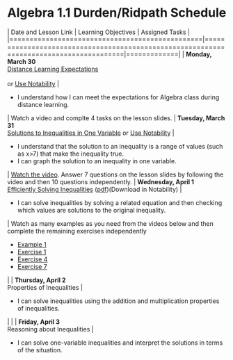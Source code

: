 # Algebra 1.1 Durden/Ridpath Schedule

| Date and Lesson Link                     | Learning Objectives                                                                    | Assigned Tasks |
|================================================|========================================================================================|=============|
| **Monday, March 30**<br/>[Distance Learning Expectations]<br/><br/>or <a href="https://app.schoology.com/assignment/2428336775" target="_parent">Use Notability</a> | <ul><li>I understand how I can meet the expectations for Algebra class during distance learning.</li></ul> | Watch a video and complte 4 tasks on the lesson slides.
| **Tuesday, March 31**<br/>    [Solutions to Inequalities in One Variable] or <a href="https://app.schoology.com/assignment/2433707910" target="_parent">Use Notability</a> | <ul><li>I understand that the solution to an inequality is a range of values (such as x>7) that make the inequality true.</li><li>I can graph the solution to an inequality in one variable.</li></ul> | <a href="https://youtu.be/ls5dCqXRP6g">Watch the video</a>. Answer 7 questions on the lesson slides by following the video and then 10 questions independently.
| **Wednesday, April 1**<br/>    <a href="https://app.schoology.com/assignment/2436355919" target="_parent">Efficiently Solving Inequalities</a> (<a href="../pdf/EfficientlySolvingInequalities.pdf">pdf</a>)(Download in Notability) | <ul><li>I can solve inequalities by solving a related equation and then checking which values are solutions to the original inequality.</li></ul> | Watch as many examples as you need from the videos below and then complete the remaining exercises independently<ul> <li><a href="https://youtu.be/Ji8seaWf14M">Example 1</a></li><li><a href="https://youtu.be/fl397uxdAK0">Exercise 1</a></li><li><a href="https://youtu.be/df9z4oWeylI">Exercise 4</a></li><li><a href="https://youtu.be/fZ_wmjO94Hc">Exercise 7</a></li></ul> |
| **Thursday, April 2**<br/>    Properties of Inequalities | <ul><li>I can solve inequalities using the addition and multiplication properties of inequalities.</li></ul> | |
| **Friday, April 3**<br/>    Reasoning about Inequalities     | <ul><li>I can solve one-variable inequalities and interpret the solutions in terms of the situation.</li></ul>


[Distance Learning Expectations]: ../slides/?update#DistanceLearningExpectations
<!--
[PDF for Notability](https://app.schoology.com/system/files/attachments/files/m/202003/course/2233201491/DistanceLearningExpectations_5e81313374213.pdf)
-->
[Solutions to Inequalities in One Variable]: ../slides/?update#SolutionsToInequalitiesInOneVariable
[Efficiently Solving Inequalities]: ../slides/?update#EfficientlySolvingInequalities
[Properties of Inequalities]: ../slides/?update#PropertiesOfInequalities
[Reasoning about Inequalities]: ../slides/?update#ReasoningAboutInequalities

<!--
# Standards
 * 8.2.4.4 Use linear inequalities to represent relationships in various contexts.
 * 8.2.4.5 Solve linear inequalities using properties of inequalities. Graph the solutions on a number line.
 * 8.2.4.6 Represent relationships in various contexts with equations and inequalities involving the absolute value of a linear expression. Solve such equations and inequalities and graph the solutions on a number line.

# Illustrative links
 * [Efficiently Solving Inequalities Khan Academy Practice](https://www.khanacademy.org/math/7th-grade-illustrative-math/unit-6-expressions-equations-and-inequalities/lesson-15-efficiently-solving-inequalities/e/one_step_inequalities?modal=1)
 * [Solutions to Inequalities in One Variable](https://im.kendallhunt.com/HS/teachers/1/2/19/preparation.html)
 * [Critique reasoning about inequalities](https://tasks.illustrativemathematics.org/content-standards/tasks/807)

# Enrichment
 * [Modeling with Inequalities](https://curriculum.illustrativemathematics.org/MS/teachers/2/6/17/index.html)
-->

